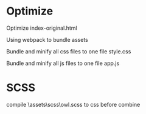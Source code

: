 # Optimize
Optimize index-original.html

Using webpack to bundle assets

Bundle and minify all css files to one file style.css

Bundle and minify all js files to one file app.js

# SCSS
compile \assets\scss\owl.scss to css before combine

